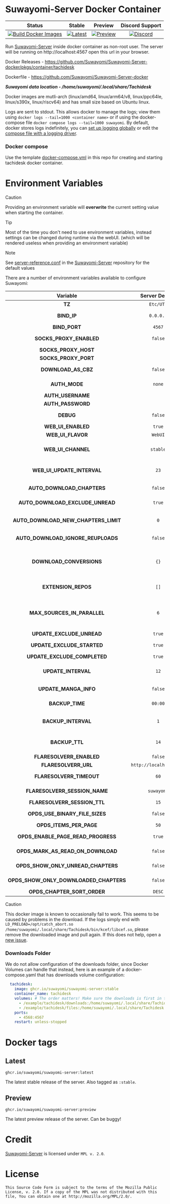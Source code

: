 # Suwayomi-Server Docker Container

|                                                                                                                                                                                                                                                   Status                                                                                                                                                                                                                                                    |                                                                                                                             Stable                                                                                                                              |                                                                                                                             Preview                                                                                                                              |                                                                      Discord Support                                                                       |
|:-----------------------------------------------------------------------------------------------------------------------------------------------------------------------------------------------------------------------------------------------------------------------------------------------------------------------------------------------------------------------------------------------------------------------------------------------------------------------------------------------------------:|:---------------------------------------------------------------------------------------------------------------------------------------------------------------------------------------------------------------------------------------------------------------:|:----------------------------------------------------------------------------------------------------------------------------------------------------------------------------------------------------------------------------------------------------------------:|:----------------------------------------------------------------------------------------------------------------------------------------------------------:|
| [![Build Docker Images](https://github.com/Suwayomi/Suwayomi-Server-docker/actions/workflows/build_container_images.yml/badge.svg)](https://github.com/Suwayomi/Suwayomi-Server-docker/actions/workflows/build_container_images.yml) | [![Latest](https://img.shields.io/badge/dynamic/json?url=https://github.com/Suwayomi/Suwayomi-Server-docker/raw/main/scripts/tachidesk_version.json&label=version&query=$.stable&color=blue)](https://github.com/orgs/suwayomi/packages/container/package/suwayomi-server/) | [![Preview](https://ghcr-badge.egpl.dev/suwayomi/suwayomi-server/latest_tag?color=%231183c3&ignore=preview&label=version&trim=)](https://github.com/orgs/suwayomi/packages/container/package/suwayomi-server) | [![Discord](https://img.shields.io/discord/801021177333940224.svg?label=discord&labelColor=7289da&color=2c2f33&style=flat)](https://discord.gg/DDZdqZWaHA) |

Run [Suwayomi-Server](https://github.com/Suwayomi/Suwayomi-Server) inside docker container as non-root user. The server will be running on http://localhost:4567 open this url in your browser.

Docker Releases - https://github.com/Suwayomi/Suwayomi-Server-docker/pkgs/container/tachidesk

Dockerfile - https://github.com/Suwayomi/Suwayomi-Server-docker

_**Suwayomi data location - /home/suwayomi/.local/share/Tachidesk**_

Docker images are mutli-arch (linux/amd64, linux/arm64/v8, linux/ppc64le, linux/s390x, linux/riscv64) and has small size based on Ubuntu linux.

Logs are sent to stdout.
This allows docker to manage the logs; view them using `docker logs --tail=1000 <container name>` or if using the docker-compose file `docker compose logs --tail=1000 suwayomi`.
By default, docker stores logs indefinitely, you can [set up logging globally](https://docs.docker.com/engine/logging/configure/) or edit the [compose file with a logging driver](https://docs.docker.com/reference/compose-file/services/#logging).

### Docker compose

Use the template [docker-compose.yml](./docker-compose.yml) in this repo for creating and starting tachidesk docker container.

# Environment Variables

> [!CAUTION]
> Providing an environment variable will <b>overwrite</b> the current setting value when starting the container.

> [!Tip]
> Most of the time you don't need to use environment variables, instead settings can be changed during runtime via the webUI. (which will be rendered useless when providing an environment variable)

> [!NOTE]
> See [server-reference.conf](https://github.com/Suwayomi/Suwayomi-Server/blob/master/server/src/main/resources/server-reference.conf) in the [Suwayomi-Server](https://github.com/Suwayomi/Suwayomi-Server) repository for the default values

There are a number of environment variables available to configure Suwayomi:

|                Variable                |     Server Default      |                                                                                                                   Description                                                                                                                   |
|:--------------------------------------:|:-----------------------:|:-----------------------------------------------------------------------------------------------------------------------------------------------------------------------------------------------------------------------------------------------:|
|                 **TZ**                 |        `Etc/UTC`        |                                                                                                   What time zone the container thinks it is.                                                                                                    |
|              **BIND_IP**               |        `0.0.0.0`        |                                                                             The interface to listen on, inside the container. You almost never want to change this.                                                                             |
|             **BIND_PORT**              |         `4567`          |                                                                                                       Which port Suwayomi will listen on                                                                                                        |
|        **SOCKS_PROXY_ENABLED**         |         `false`         |                                                                                              Whether Suwayomi will connect through a SOCKS5 proxy                                                                                               |
|          **SOCKS_PROXY_HOST**          |           ` `           |                                                                                                        The TCP host of the SOCKS5 proxy                                                                                                         |
|          **SOCKS_PROXY_PORT**          |           ` `           |                                                                                                          The port of the SOCKS5 proxy                                                                                                           |
|          **DOWNLOAD_AS_CBZ**           |         `false`         |                                                                                          Whether Suwayomi should save the manga to disk in CBZ format                                                                                           |
|             **AUTH_MODE**              |         `none`          |                                                                              Whether Suwayomi requires a login to get in. `none` or `basic_auth` or `simple_login`                                                                              |
|           **AUTH_USERNAME**            |           ` `           |                                                                                                       The username to log in to Suwayomi.                                                                                                       |
|           **AUTH_PASSWORD**            |           ` `           |                                                                                                       The password to log in to Suwayomi.                                                                                                       |
|               **DEBUG**                |         `false`         |                                                                                    If extra logging is enabled. Useful for development and troubleshooting.                                                                                     |
|           **WEB_UI_ENABLED**           |         `true`          |                                                                                                       If the server should serve a webUI                                                                                                        |
|           **WEB_UI_FLAVOR**            |         `WebUI`         |                                                                                                               "WebUI" or "Custom"                                                                                                               |
|           **WEB_UI_CHANNEL**           |        `stable`         |                                                             "bundled" (the version bundled with the server release), "stable" or "preview" - the webUI version that should be used                                                              |
|       **WEB_UI_UPDATE_INTERVAL**       |          `23`           |                                                               Time in hours - 0 to disable auto update - range: 1 <= n < 24 - how often the server should check for webUI updates                                                               |
|       **AUTO_DOWNLOAD_CHAPTERS**       |         `false`         |                                                                                  If new chapters that have been retrieved should get automatically downloaded                                                                                   |
|    **AUTO_DOWNLOAD_EXCLUDE_UNREAD**    |         `true`          |                                                                                       Ignore automatic chapter downloads of entries with unread chapters                                                                                        |
|  **AUTO_DOWNLOAD_NEW_CHAPTERS_LIMIT**  |           `0`           |                                                0 to disable - how many unread downloaded chapters should be available - if the limit is reached, new chapters won't be downloaded automatically                                                 |
|   **AUTO_DOWNLOAD_IGNORE_REUPLOADS**   |         `false`         |                                                                              Decides if re-uploads should be ignored during auto download of new chapters chapters                                                                              |
|        **DOWNLOAD_CONVERSIONS**        |          `{}`           | Image download conversions, the format is `{ "image/filetype" = { target = "image/filetype" }, "image/filetype" = { target = "image/filetype" } }`. You can also use `default` instead of `image/filetype` to add a default conversion handler. |
|          **EXTENSION_REPOS**           |          `[]`           |                                            Any additional extension repos to use, the format is `["https://github.com/MY_ACCOUNT/MY_REPO/tree/repo", "https://github.com/MY_ACCOUNT_2/MY_REPO_2/"]`                                             |
|      **MAX_SOURCES_IN_PARALLEL**       |           `6`           |                      Range: 1 <= n <= 20 - Sets how many sources can do requests (updates, downloads) in parallel. Updates/Downloads are grouped by source and all mangas of a source are updated/downloaded synchronously                      |
|       **UPDATE_EXCLUDE_UNREAD**        |         `true`          |                                                                                                 If unread manga should be excluded from updates                                                                                                 |
|       **UPDATE_EXCLUDE_STARTED**       |         `true`          |                                                                                       If manga that haven't been started should be excluded from updates                                                                                        |
|      **UPDATE_EXCLUDE_COMPLETED**      |         `true`          |                                                                                               If completed manga should be excluded from updates                                                                                                |
|          **UPDATE_INTERVAL**           |          `12`           |                                      Time in hours - 0 to disable it - (doesn't have to be full hours e.g. 12.5) - range: 6 <= n < ∞ - Interval in which the global update will be automatically triggered                                      |
|         **UPDATE_MANGA_INFO**          |         `false`         |                                                                                             If manga info should be updated along with the chapters                                                                                             |
|            **BACKUP_TIME**             |         `00:00`         |                                                                         Range: hour: 0-23, minute: 0-59 - Time of day at which the automated backup should be triggered                                                                         |
|          **BACKUP_INTERVAL**           |           `1`           |                                                              Time in days - 0 to disable it - range: 1 <= n < ∞ - Interval in which the server will automatically create a backup                                                               |
|             **BACKUP_TTL**             |          `14`           |                                                              Time in days - 0 to disable it - range: 1 <= n < ∞ - How long backup files will be kept before they will get deleted                                                               |
|        **FLARESOLVERR_ENABLED**        |         `false`         |                                                                                              Whether FlareSolverr is enabled and available to use                                                                                               |
|          **FLARESOLVERR_URL**          | `http://localhost:8191` |                                                                                                      The URL of the FlareSolverr instance                                                                                                       |
|        **FLARESOLVERR_TIMEOUT**        |          `60`           |                                                                                   Time in seconds for FlareSolverr to timeout if the challenge is not solved                                                                                    |
|     **FLARESOLVERR_SESSION_NAME**      |       `suwayomi`        |                                                                                        The name of the session that Suwayomi will use with FlareSolverr                                                                                         |
|      **FLARESOLVERR_SESSION_TTL**      |          `15`           |                                                                                                  The time to live for the FlareSolverr session                                                                                                  |
|     **OPDS_USE_BINARY_FILE_SIZES**     |         `false`         |                                                                             If the file sizes should be displayed in binary (KiB, MiB, GiB) or decimal (KB, MB, GB)                                                                             |
|        **OPDS_ITEMS_PER_PAGE**         |          `50`           |                                                                                                How many items to show on a page - 10 <= n < 5000                                                                                                |
|   **OPDS_ENABLE_PAGE_READ_PROGRESS**   |         `true`          |                                                                              Track and update your reading progress by page for each chapter during page streaming                                                                              |
|   **OPDS_MARK_AS_READ_ON_DOWNLOAD**    |         `false`         |                                                                                           Automatically mark chapters as read when you download them                                                                                            |
|   **OPDS_SHOW_ONLY_UNREAD_CHAPTERS**   |         `false`         |                                                                                           Filter manga feed to display only chapters you haven't read                                                                                           |
| **OPDS_SHOW_ONLY_DOWNLOADED_CHAPTERS** |         `false`         |                                                                                         Filter manga feed to display only chapters you have downloaded                                                                                          |
|      **OPDS_CHAPTER_SORT_ORDER**       |         `DESC`          |                                                                                                                 "DESC" or "ASC"                                                                                                                 |

> [!CAUTION]
> This docker image is known to occasionally fail to work. This seems to be caused by problems in the download. If the logs simply end with `LD_PRELOAD=/opt/catch_abort.so /home/suwayomi/.local/share/Tachidesk/bin/kcef/libcef.so`, please remove the downloaded image and pull again. If this does not help, open a [new issue](https://github.com/Suwayomi/Suwayomi-Server-docker/issues/new).


### Downloads Folder
We do not allow configuration of the downloads folder, since Docker Volumes can handle that instead, here is an example of a docker-compose.yaml that has downloads volume configuration:
```yaml
  tachidesk:
    image: ghcr.io/suwayomi/suwayomi-server:stable
    container_name: tachidesk
    volumes: # The order matters! Make sure the downloads is first in the volume list or it will not work!
      - /example/tachidesk/downloads:/home/suwayomi/.local/share/Tachidesk/downloads
      - /example/tachidesk/files:/home/suwayomi/.local/share/Tachidesk
    ports:
      - 4568:4567
    restart: unless-stopped
```

# Docker tags

## Latest

`ghcr.io/suwayomi/suwayomi-server:latest` 

The latest stable release of the server. Also tagged as `:stable`.

## Preview

`ghcr.io/suwayomi/suwayomi-server:preview`

The latest preview release of the server. Can be buggy!

# Credit

[Suwayomi-Server](https://github.com/Suwayomi/Suwayomi-Server) is licensed under `MPL v. 2.0`.

# License

    This Source Code Form is subject to the terms of the Mozilla Public
    License, v. 2.0. If a copy of the MPL was not distributed with this
    file, You can obtain one at http://mozilla.org/MPL/2.0/.

